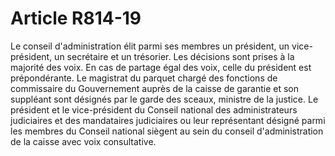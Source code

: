 # Article R814-19

Le conseil d'administration élit parmi ses membres un président, un vice-président, un secrétaire et un trésorier.   Les décisions sont prises à la majorité des voix. En cas de partage égal des voix, celle du président est prépondérante.   Le magistrat du parquet chargé des fonctions de commissaire du Gouvernement auprès de la caisse de garantie et son suppléant sont désignés par le garde des sceaux, ministre de la justice.   Le président et le vice-président du Conseil national des administrateurs judiciaires et des mandataires judiciaires ou leur représentant désigné parmi les membres du Conseil national siègent au sein du conseil d'administration de la caisse avec voix consultative.